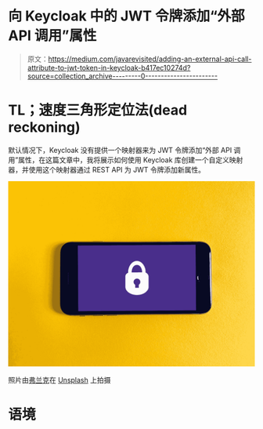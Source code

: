 # 向 Keycloak 中的 JWT 令牌添加“外部 API 调用”属性

> 原文：<https://medium.com/javarevisited/adding-an-external-api-call-attribute-to-jwt-token-in-keycloak-b417ec10274d?source=collection_archive---------0----------------------->

# TL；速度三角形定位法(dead reckoning)

默认情况下，Keycloak 没有提供一个映射器来为 JWT 令牌添加“外部 API 调用”属性，在这篇文章中，我将展示如何使用 Keycloak 库创建一个自定义映射器，并使用这个映射器通过 REST API 为 JWT 令牌添加新属性。

![](img/0dc9f81b9bcd28048700129455cb66f7.png)

照片由[弗兰克](https://unsplash.com/@franckinjapan?utm_source=medium&utm_medium=referral)在 [Unsplash](https://unsplash.com?utm_source=medium&utm_medium=referral) 上拍摄

# 语境